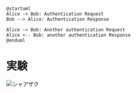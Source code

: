 ```uml
@startuml
Alice -> Bob: Authentication Request
Bob --> Alice: Authentication Response
 
Alice -> Bob: Another authentication Request
Alice <-- Bob: another authentication Response
@enduml
```

# 実験
![シャアザク](./img/シャアザク.jpeg)
